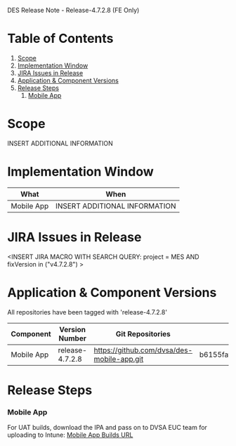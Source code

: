 
DES Release Note - Release-4.7.2.8 (FE Only)
# Table of Contents
1. [Scope](#Scope)
2. [Implementation Window](#Implementation-Window)
3. [JIRA Issues in Release](#JIRA-Issues-in-Release)
4. [Application & Component Versions](#Application-&-Component-Versions)
5. [Release Steps](#Release-Steps)
   1. [Mobile App](#Mobile-App)

# Scope
INSERT ADDITIONAL INFORMATION

# Implementation Window
| What | When |
| --- | --- |
| Mobile App | INSERT ADDITIONAL INFORMATION |

# JIRA Issues in Release
<INSERT JIRA MACRO WITH SEARCH QUERY: 
project = MES AND fixVersion in ("v4.7.2.8") >

# Application & Component Versions
All repositories have been tagged with 'release-4.7.2.8'

| Component | Version Number | Git Repositories | Git Commit |
| --- | --- | --- | --- |
| Mobile App | release-4.7.2.8 | https://github.com/dvsa/des-mobile-app.git | b6155faf843483bd315e9b3153d6c2197a7e0d89 |

# Release Steps
### Mobile App
For UAT builds, download the IPA and pass on to DVSA EUC team for uploading to Intune:
[Mobile App Builds URL](http://jenkins.mobile.mgmt.mes.dvsacloud.uk:8080/job/des_mobile-app_build/)
